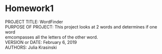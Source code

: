 # Homework1
PROJECT TITLE: WordFinder <br>
PURPOSE OF PROJECT: This project looks at 2 words and determines if one word <br>
                    emcompasses all the letters of the other word. <br>
VERSION or DATE: February 6, 2019 <br>
AUTHORS: Julia Krasinski
